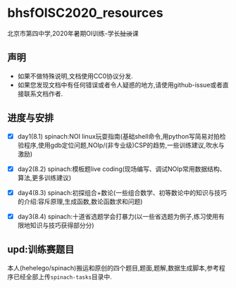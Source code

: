 # bhsfOISC2020_resources
北京市第四中学,2020年暑期OI训练-学长~~扯淡~~课  


## 声明
- 如果不做特殊说明,文档使用CC0协议分发.
- 如果您发现文档中有任何错误或者令人疑惑的地方,请使用github-issue或者直接联系文档作者.

## 进度与安排
- [x] day1(8.1) spinach:NOI linux玩耍指南(基础shell命令,用python写简易对拍检验程序,使用gdb定位问题,NOIp/(非专业级)CSP的趋势,一些训练建议,吹水与激励)
- [x] day2(8.2) spinach:模板题live coding(现场编写、调试NOIp常用数据结构、算法,更多训练建议)
- [x] day4(8.3) spinach:初探组合+数论(一些组合数学、初等数论中的知识与技巧的介绍:容斥原理,生成函数,数论函数求和问题)
- [x] day3(8.4) spinach:十道省选题学会打暴力(以一些省选题为例子,练习使用有限地知识与技巧获得部分分)


## upd:训练赛题目

本人(hehelego/spinach)搬运和原创的四个题目,题面,题解,数据生成脚本,参考程序已经全部上传`spinach-tasks`目录中.

